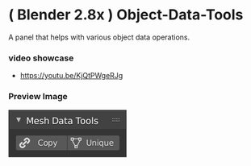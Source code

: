 # ( Blender 2.8x ) Object-Data-Tools
A panel that helps with various object data operations.

### video showcase
* https://youtu.be/KjQtPWgeRJg

### Preview Image
![alt text](https://raw.githubusercontent.com/Mainman002/Object-Data-Tools/main/Mesh%20Data%20Preview.png)

